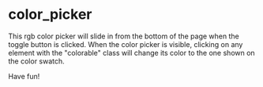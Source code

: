 # color_picker

This rgb color picker will slide in from the bottom of the page when the toggle button is clicked.
When the color picker is visible, clicking on any element with the "colorable" class will change its color to the one shown on the color swatch.

Have fun!
